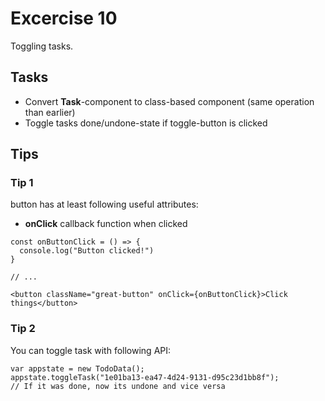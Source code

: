 # Excercise 10

Toggling tasks.

## Tasks
- Convert **Task**-component to class-based component (same operation than earlier)
- Toggle tasks done/undone-state if toggle-button is clicked



## Tips

### Tip 1

button has at least following useful attributes:
- **onClick** callback function when clicked


```
const onButtonClick = () => {
  console.log("Button clicked!")
}

// ...

<button className="great-button" onClick={onButtonClick}>Click things</button>
```

### Tip 2
You can toggle task with following API:
```
var appstate = new TodoData();
appstate.toggleTask("1e01ba13-ea47-4d24-9131-d95c23d1bb8f");
// If it was done, now its undone and vice versa
```
